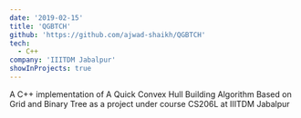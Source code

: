 ```yaml
---
date: '2019-02-15'
title: 'QGBTCH'
github: 'https://github.com/ajwad-shaikh/QGBTCH'
tech:
  - C++
company: 'IIITDM Jabalpur'
showInProjects: true
---
```


A C++ implementation of A Quick Convex Hull Building Algorithm Based on Grid and Binary Tree as a project under course CS206L at IIITDM Jabalpur
